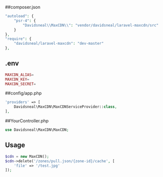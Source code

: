 ##composer.json

```php
"autoload": {
    "psr-4": {
        "Davidsneal\\MaxCDN\\": "vendor/davidsneal/laravel-maxcdn/src"
    }
},
"require": {
    "davidsneal/laravel-maxcdn": "dev-master"
},
```

## .env
```php
MAXCDN_ALIAS=
MAXCDN_KEY=
MAXCDN_SECRET=
```

##config/app.php

```php
'providers' => [
    Davidsneal\MaxCDN\MaxCDNServiceProvider::class,
],
```

##YourController.php

```php
use Davidsneal\MaxCDN\MaxCDN;
```
 
## Usage
```php
$cdn = new MaxCDN();
$cdn->delete('/zones/pull.json/{zone-id}/cache', [
    'file' => '/test.jpg'
]);
```

